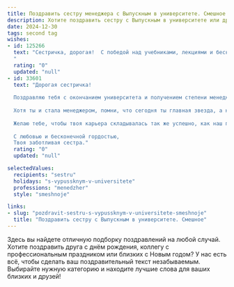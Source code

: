 ```yaml
---
title: Поздравить сестру менеджера с Выпускным в университете. Смешное
description: Хотите поздравить сестру с Выпускным в университете или другим праздником? Наш ИИ создаст незабываемое поздравление, а вы обязательно выделитесь среди других.  
date: 2024-12-30
tags: second tag
wishes:
- id: 125266
  text: "Сестричка, дорогая!  С победой над учебниками, лекциями и бесконечными эссе!  Теперь ты – дипломированный менеджер, готовый покорять мир… или, как минимум, офис!  Держись там, среди строгих начальников и вечно спешащих коллег!  Главное – не забывай, что у тебя есть старшая/младшая (нужное подчеркнуть) сестра, которая всегда поддержит (и принесёт вкусняшек, если что!).  Поздравляю с выпускным!  Пусть твоя карьера будет круче, чем твой последний экзамен по экономике (шутка, конечно, мы все знаем, что он был на отлично!).
  "
  rating: "0"
  updated: "null"
- id: 33601
  text: "Дорогая сестричка!
  
  Поздравляю тебя с окончанием университета и получением степени менеджера! Ты теперь официально знаешь, как управлять не только проектами, но и нашим семейным бюджетом — береги свои навыки до следующего похода в супермаркет!
  
  Хотя ты и стала менеджером, помни, что сегодня ты главная звезда, а не подчинённый. Так что не стесняйся быть в центре внимания, заказывай торт на все праздники и превращай любой вечер в мозговую атаку — например, «Кто первым закажет пиццу?».
  
  Желаю тебе, чтобы твоя карьера складывалась так же успешно, как наш план по поеданию торта на твоем выпускном. Пусть каждый день приносит новые идеи, а коллеги — много смеха!
  
  С любовью и бесконечной гордостью,
  Твоя заботливая сестра."
  rating: "0"
  updated: "null"

selectedValues:
  recipients: "sestru"
  holidays: "s-vypussknym-v-universitete"
  professions: "menedzher"
  style: "smeshnoje"

links:
- slug: "pozdravit-sestru-s-vypussknym-v-universitete-smeshnoje"
  title: "Поздравить сестру с Выпускным в университете. Смешное"
---
```


Здесь вы найдете отличную подборку поздравлений на любой случай.
Хотите поздравить друга с днём рождения, коллегу с профессиональным праздником или близких с Новым годом? У нас есть всё, чтобы сделать ваш поздравительный текст незабываемым. Выбирайте нужную категорию и находите лучшие слова для ваших близких и друзей!
